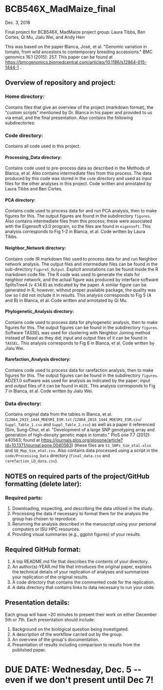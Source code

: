 # BCB546X_MadMaize_final
Dec. 3, 2018

Final project for BCB546X, MadMaize project group: Laura Tibbs, Ben Cortes, Qi Mu, Jialu Wei, and Andy Herr

This was based on the paper Blanca, José, et al. "Genomic variation in tomato, from wild ancestors to contemporary breeding accessions." BMC genomics 16.1 (2015): 257. This paper can be found at https://bmcgenomics.biomedcentral.com/articles/10.1186/s12864-015-1444-1 .

## Overview of repository and project:

### Home directory:
Contains files that give an overview of the project (markdown format), the "custom scripts" mentioned by Dr. Blanca in his paper and provided to us via email, and the final presentation. Also contains the following subdirectories:

### Code directory:
Contains all code used in this project.

#### Processing_Data directory: 
Contains code used to pre-process data as described in the Methods of Blanca, et al. Also contains intermediate files from this process. The data produced by this code was stored in the `code` directory and used as input files for the other analyses in this project. Code written and annotated by Laura Tibbs and Ben Cortes.

#### PCA directory: 
Contains code used to process data for and run PCA analysis, then to make figures for this. The output figures are found in the subdirectory `figures`. Also contains intermediate files from this process; these were associated with the Eigensoft v3.0 program, so the files are found in `eigensoft`. This analysis corresponds to Fig 1-2 in Blanca, et al. Code written by Laura Tibbs.

#### Neighbor_Network directory: 
Contains code (R markdown file) used to process data for and run Neighbor network analysis. The output files and intermediate files can be found in the sub-directory `Figure5_Output`. Explicit annotations can be found inside the R markdown code file. The R code was used to generate the stats for neighbor network, and the actual figure was produced by interface software SplitsTree4 (v 4.14.6) as indicated by the paper. A similar figure can be generated in R, however, without proper available package, the quality was low so I did not include it in results. This analysis corresponds to Fig 5 (A and B) in Blanca, et al. Code written and annotated by Qi Mu.

#### Phylogenetic_Analysis directory: 
Contains code used to process data for phylogenetic analysis, then to make figures for this. The output figures can be found in the subdirectory `figures`. Software TASSEL was used for clustering with Neighbor Joining method instead of Beast as they did; input and output files of it can be found in `TASSEL`. This analysis corresponds to Fig 6 in Blanca, et al. Code written by Jialu Wei.

#### Rarefaction_Analysis directory: 
Contains code used to process data for rarefaction analysis, then to make figures for this. The output figures can be found in the subdirectory `figures`. ADZE1.0 software was used for analysis as indicated by the paper; input and output files of it can be found in `ADZE`. This analysis corresponds to Fig 7 in Blanca, et al. Code written by Jialu Wei.

### Data directory: 
Contains original data from the tables in Blanca, et al. (`12864_2015_1444_MOESM1_ESM.txt` /`12864_2015_1444_MOESM1_ESM.csv`/ `Suppl_Table_1.csv` and `Suppl_Table_2.csv`) as well as a paper it referenced (Sim, Sung-Chur, et al. "Development of a large SNP genotyping array and generation of high-density genetic maps in tomato." PloS one 7.7 (2012): e40563; found at https://journals.plos.org/plosone/article?id=10.1371/journal.pone.0040563) (these files are `S1_SNPs_Sim_etal.xlsx` and `S8_Map_Sim_etal.csv`. Also contains data processed using a script in the `code/Processing_Data` directory (`final_data.csv` and `rarefaction_LD_data.csv`).

## NOTES on required parts of the project/GitHub formatting (delete later):

### Required parts:
1. Downloading, inspecting, and describing the data utilized in the study.
2. Processing the data if necessary to format them for the analysis the group has chosen to
reproduce.
3. Rerunning the analysis described in the manuscript using your personal computers or ISU HPC
resources.
4. Providing visual summaries (e.g., ggplot figures) of your results.

## Required GitHub format:
1. A top README.md file that describes the contents of your directory.
2. An author(s)-YEAR.md file that introduces the original paper, explains the technical details of your
replication of analyses and summarizes your replication of the original results.
3. A code directory that contains the commented code for the replication.
4. A data directory that contains links to data necessary to run your code.

## Presentation details:
Each group will have ~20 minutes to present their work on either December 5th or 7th. Each
presentation should include:
1. Background on the biological question being investigated.
2. A description of the workflow carried out by the group.
3. An overview of the group's documentation.
4. Presentation of results including comparison to results from the published paper.

# DUE DATE: Wednesday, Dec. 5 -- even if we don't present until Dec 7! 

